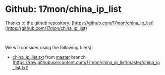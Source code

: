 
# Github: 17mon/china_ip_list

Thanks to the github repository: [https://github.com/17mon/china_ip_list](https://github.com/17mon/china_ip_list)

<br>

We will consider using the following file(s):

- [china_ip_list.txt](https://github.com/17mon/china_ip_list/blob/master/china_ip_list.txt) from
  [master](https://github.com/17mon/china_ip_list/tree/master) branch
  (https://raw.githubusercontent.com/17mon/china_ip_list/master/china_ip_list.txt)

